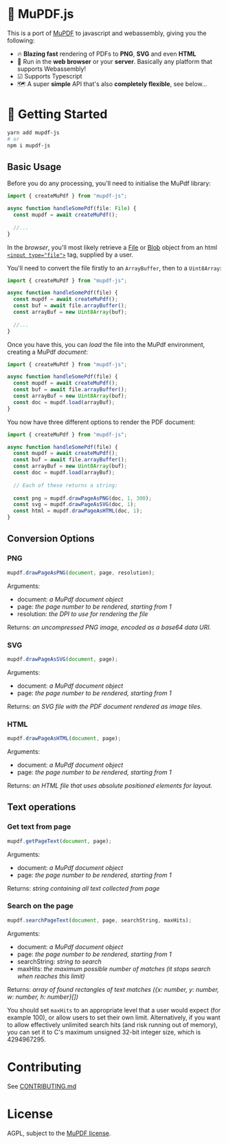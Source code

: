 # 📰 MuPDF.js 
This is a port of [MuPDF](https://mupdf.com/docs/) to javascript and webassembly, giving you the following:

- 🔥 **Blazing fast** rendering of PDFs to **PNG**, **SVG** and even **HTML**
- 💼 Run in the **web browser** or your **server**. Basically any platform that supports Webassembly!
- ☑ Supports Typescript
- 🗺️ A super **simple** API that's also **completely flexible**, see below...

# 🏁 Getting Started

```bash
yarn add mupdf-js
# or
npm i mupdf-js
```

## Basic Usage

Before you do any processing, you'll need to initialise the MuPdf library:

```js
import { createMuPdf } from "mupdf-js";

async function handleSomePdf(file: File) {
  const mupdf = await createMuPdf();
  
  //...
}
```

In the *browser*, you'll most likely retrieve a [File](https://developer.mozilla.org/en-US/docs/Web/API/File) or [Blob](https://developer.mozilla.org/en-US/docs/Web/API/Blob) object from an html [`<input type="file">`](https://developer.mozilla.org/en-US/docs/Web/HTML/Element/input/file) tag, supplied by a user.

You'll need to convert the file firstly to an `ArrayBuffer`, then to a `Uint8Array`:

```js
import { createMuPdf } from "mupdf-js";

async function handleSomePdf(file) {
  const mupdf = await createMuPdf();
  const buf = await file.arrayBuffer();
  const arrayBuf = new Uint8Array(buf);
  
  //...
}
```

Once you have this, you can *load* the file into the MuPdf environment, creating a MuPdf *document*:

```js
import { createMuPdf } from "mupdf-js";

async function handleSomePdf(file) {
  const mupdf = await createMuPdf();
  const buf = await file.arrayBuffer();
  const arrayBuf = new Uint8Array(buf);
  const doc = mupdf.load(arrayBuf);
}
```

You now have three different options to render the PDF document:

```js
import { createMuPdf } from "mupdf-js";

async function handleSomePdf(file) {
  const mupdf = await createMuPdf();
  const buf = await file.arrayBuffer();
  const arrayBuf = new Uint8Array(buf);
  const doc = mupdf.load(arrayBuf);
  
  // Each of these returns a string:
  
  const png = mupdf.drawPageAsPNG(doc, 1, 300);
  const svg = mupdf.drawPageAsSVG(doc, 1);
  const html = mupdf.drawPageAsHTML(doc, 1);
}
```

## Conversion Options

### PNG

```js
mupdf.drawPageAsPNG(document, page, resolution);
```

Arguments:
- document: *a MuPdf document object*
- page: *the page number to be rendered, starting from 1*
- resolution: *the DPI to use for rendering the file*

Returns: *an uncompressed PNG image, encoded as a base64 data URI.*

### SVG

```js
mupdf.drawPageAsSVG(document, page);
```

Arguments:
- document: *a MuPdf document object*
- page: *the page number to be rendered, starting from 1*

Returns: *an SVG file with the PDF document rendered as image tiles.*

### HTML

```js
mupdf.drawPageAsHTML(document, page);
```

Arguments:
- document: *a MuPdf document object*
- page: *the page number to be rendered, starting from 1*

Returns: *an HTML file that uses absolute positioned elements for layout.*

## Text operations

### Get text from page

```js
mupdf.getPageText(document, page);
```

Arguments:
- document: *a MuPdf document object*
- page: *the page number to be rendered, starting from 1*

Returns: *string containing all text collected from page*

### Search on the page

```js
mupdf.searchPageText(document, page, searchString, maxHits);
```

Arguments:
- document: *a MuPdf document object*
- page: *the page number to be rendered, starting from 1*
- searchString: *string to search*
- maxHits: *the maximum possible number of matches (it stops search when reaches this limit)*

Returns: *array of found rectangles of text matches ({x: number, y: number, w: number, h: number}[])*

You should set `maxHits` to an appropriate level that a user would expect (for example 100), or allow users to set their own limit. Alternatively, if you want to allow effectively unlimited search hits (and risk running out of memory), you can set it to C's maximum unsigned 32-bit integer size, which is 4294967295.

# Contributing

See [CONTRIBUTING.md](CONTRIBUTING.md)

# License

AGPL, subject to the [MuPDF license](https://www.mupdf.com/licensing/).
